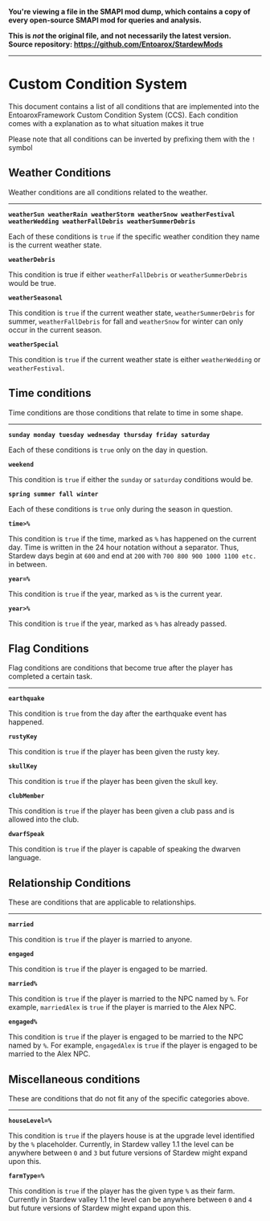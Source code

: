 **You're viewing a file in the SMAPI mod dump, which contains a copy of every open-source SMAPI mod
for queries and analysis.**

**This is _not_ the original file, and not necessarily the latest version.**  
**Source repository: https://github.com/Entoarox/StardewMods**

----

Custom Condition System
=====================
This document contains a list of all conditions that are implemented into the EntoaroxFramework Custom Condition System (CCS).
Each condition comes with a explanation as to what situation makes it true

Please note that all conditions can be inverted by prefixing them with the `!` symbol

Weather Conditions
----------------------------
Weather conditions are all conditions related to the weather.

----
**`weatherSun weatherRain weatherStorm weatherSnow weatherFestival weatherWedding weatherFallDebris weatherSummerDebris`**

Each of these conditions is `true` if the specific weather condition they name is the current weather state.


**`weatherDebris`**

This condition is true if either `weatherFallDebris` or `weatherSummerDebris` would be true.


**`weatherSeasonal`**

This condition is `true` if the current weather state, `weatherSummerDebris` for summer, `weatherFallDebris` for fall and `weatherSnow` for winter can only occur in the current season.


**`weatherSpecial`**

This condition is `true` if the current weather state is either `weatherWedding` or `weatherFestival`.

Time conditions
-----------------------
Time conditions are those conditions that relate to time in some shape.

----
**`sunday monday tuesday wednesday thursday friday saturday`**

Each of these conditions is `true` only on the day in question.


**`weekend`**

This condition is `true` if either the `sunday` or `saturday` conditions would be.


**`spring summer fall winter`**

Each of these conditions is `true` only during the season in question.


**`time>%`**

This condition is `true` if the time, marked as `%` has happened on the current day.
Time is written in the 24 hour notation without a separator.
Thus, Stardew days begin at `600` and end at `200` with `700 800 900 1000 1100 etc.` in between.


**`year=%`**

This condition is `true` if the year, marked as `%` is the current year.


**`year>%`**

This condition is `true` if the year, marked as `%` has already passed.

Flag Conditions
----------------------
Flag conditions are conditions that become true after the player has completed a certain task.

----
**`earthquake`**

This condition is `true` from the day after the earthquake event has happened.


**`rustyKey`**

This condition is `true` if the player has been given the rusty key.


**`skullKey`**

This condition is `true` if the player has been given the skull key.


**`clubMember`**

This condition is `true` if the player has been given a club pass and is allowed into the club.


**`dwarfSpeak`**

This condition is `true` if the player is capable of speaking the dwarven language.

Relationship Conditions
----------------------------------
These are conditions that are applicable to relationships.

-----
**`married`**

This condition is `true` if the player is married to anyone.


**`engaged`**

This condition is `true` if the player is engaged to be married.

**`married%`**

This condition is `true` if the player is married to the NPC named by `%`.
For example, `marriedAlex` is `true` if the player is married to the Alex NPC.


**`engaged%`**

This condition is `true` if the player is engaged to be married to the NPC named by `%`.
For example, `engagedAlex` is `true` if the player is engaged to be married to the Alex NPC.

Miscellaneous conditions
------------------------------------
These are conditions that do not fit any of the specific categories above.

----
**`houseLevel=%`**

This condition is `true` if the players house is at the upgrade level identified by the `%` placeholder.
Currently, in Stardew valley 1.1 the level can be anywhere between `0` and `3` but future versions of Stardew might expand upon this.


**`farmType=%`**

This condition is `true` if the player has the given type `%` as their farm.
Currently in Stardew valley 1.1 the level can be anywhere between `0` and `4` but future versions of Stardew might expand upon this.
